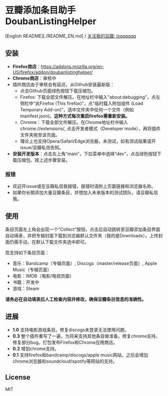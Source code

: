 # 豆瓣添加条目助手 DoubanListingHelper

[English README][./README_EN.md] / [关注我的豆瓣: lzqqqqqq](https://www.douban.com/people/49528893/)

## 安装

- **Firefox商店**：https://addons.mozilla.org/en-US/firefox/addon/doubanlistinghelper/
- **Chrome商店**：审核中
- 插件商店由于审核会有延迟，从Github安装最新版：
    - 点击Github页面绿色按钮下载压缩包。
    - Firefox: 下载全部文件解压。在地址栏中输入"about:debugging"，点左侧栏中“此Firefox (This firefox)"，点“临时载入附加组件 (Load Temporary Add-on)”，选中文件夹中任何一个文件（例如manifest.json)。**这种方式每次重启firefox需重新安装。**
    - Chrome：下载全部文件解压。在Chrome地址栏中输入chrome://extensions/, 点击开发者模式（Developer mode），再将插件文件夹拖至该页面。
    - 理论上也支持Opera/Safari/Edge浏览器，未测试，如有测试结果请开issue/豆瓣私信告知。
- **安装开发版本**：点击左上角“main”，下拉菜单中选择“dev”，点击绿色按钮下载压缩包。按上述步骤安装。

### 报错 

- 欢迎开issue或在豆瓣私信我报错，报错时请附上页面链接和浏览器名称。
- 如果你长期添加大量豆瓣条目，并想加入未来版本的测试团队，请豆瓣私信我。

## 使用

条目页面左上角会出现一个“Collect”按钮，点击后自动跳转至豆瓣添加条目界面自动填表，并把专辑封面下载到浏览器默认文件夹（我的是Downloads）。上传封面仍需手动，在默认下载文件夹选中即可。

现支持如下条目页面：
- 音乐：Bandcamp（专辑页面）, Discogs（master/release页面）, Apple Music（专辑页面）
- 电影：IMDB（电影/电视页面）
- 书籍：开发中
- 游戏：Steam

**请务必在自动填表后人工检查内容并修改，确保豆瓣条目信息的准确性。**

## 进展

- **1.0** 支持电影游戏条目。修复discogs未登录无法使用问题。
- **0.3** 整个插件重写了一遍，为将来支持其他条目做准备。修复chrome支持，修复部分bug。打包发布Firefox和Chrome应用商店。
- **0.2** 增加chrome支持。
- **0.1** 支持firefox和bandcamp/discogs/apple music网站，之后会增加chrome浏览器和soundcloud/spotify等网站的支持。

## License 

MIT 
